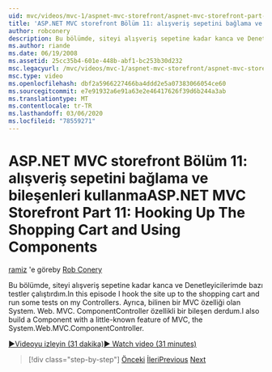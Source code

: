 ```yaml
---
uid: mvc/videos/mvc-1/aspnet-mvc-storefront/aspnet-mvc-storefront-part-11-hooking-up-the-shopping-cart-and-using-components
title: 'ASP.NET MVC storefront Bölüm 11: alışveriş sepetini bağlama ve bileşenleri kullanma | Microsoft Docs'
author: robconery
description: Bu bölümde, siteyi alışveriş sepetine kadar kanca ve Denetleyicilerimde bazı testler çalıştırdım. Ayrıca, MVC 'nin az bilinen bir özelliği olan bir bileşen Derm...
ms.author: riande
ms.date: 06/19/2008
ms.assetid: 25cc35b4-601e-448b-abf1-bc253b30d232
msc.legacyurl: /mvc/videos/mvc-1/aspnet-mvc-storefront/aspnet-mvc-storefront-part-11-hooking-up-the-shopping-cart-and-using-components
msc.type: video
ms.openlocfilehash: dbf2a5966227466ba4ddd2e5a07383066054ce60
ms.sourcegitcommit: e7e91932a6e91a63e2e46417626f39d6b244a3ab
ms.translationtype: MT
ms.contentlocale: tr-TR
ms.lasthandoff: 03/06/2020
ms.locfileid: "78559271"
---
```

# <a name="aspnet-mvc-storefront-part-11-hooking-up-the-shopping-cart-and-using-components"></a><span data-ttu-id="283be-104">ASP.NET MVC storefront Bölüm 11: alışveriş sepetini bağlama ve bileşenleri kullanma</span><span class="sxs-lookup"><span data-stu-id="283be-104">ASP.NET MVC Storefront Part 11: Hooking Up The Shopping Cart and Using Components</span></span>

<span data-ttu-id="283be-105">[ramiz](https://github.com/robconery) 'e göre</span><span class="sxs-lookup"><span data-stu-id="283be-105">by [Rob Conery](https://github.com/robconery)</span></span>

<span data-ttu-id="283be-106">Bu bölümde, siteyi alışveriş sepetine kadar kanca ve Denetleyicilerimde bazı testler çalıştırdım.</span><span class="sxs-lookup"><span data-stu-id="283be-106">In this episode I hook the site up to the shopping cart and run some tests on my Controllers.</span></span> <span data-ttu-id="283be-107">Ayrıca, bilinen bir MVC özelliği olan System. Web. MVC. ComponentController özellikli bir bileşen derdum.</span><span class="sxs-lookup"><span data-stu-id="283be-107">I also build a Component with a little-known feature of MVC, the System.Web.MVC.ComponentController.</span></span>

[<span data-ttu-id="283be-108">&#9654;Videoyu izleyin (31 dakika)</span><span class="sxs-lookup"><span data-stu-id="283be-108">&#9654; Watch video (31 minutes)</span></span>](https://channel9.msdn.com/Blogs/ASP-NET-Site-Videos/aspnet-mvc-storefront-part-11-hooking-up-the-shopping-cart-and-using-components)

> [!div class="step-by-step"]
> <span data-ttu-id="283be-109">[Önceki](aspnet-mvc-storefront-part-10-shopping-cart-refactor-and-authorization.md)
> [İleri](aspnet-mvc-storefront-part-12-mocking.md)</span><span class="sxs-lookup"><span data-stu-id="283be-109">[Previous](aspnet-mvc-storefront-part-10-shopping-cart-refactor-and-authorization.md)
[Next](aspnet-mvc-storefront-part-12-mocking.md)</span></span>

